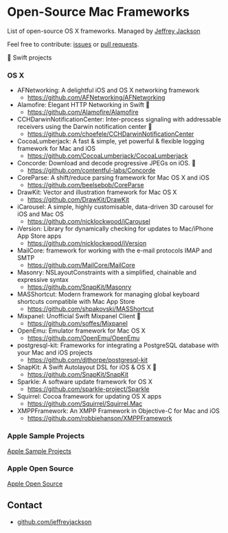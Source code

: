# Open-Source Mac Frameworks

List of open-source OS X frameworks.  Managed by [Jeffrey Jackson](https://github.com/jeffreyjackson)

Feel free to contribute: [issues](https://github.com/AwesomeOpenSource/mac-frameworks/issues) or [pull requests](https://github.com/AwesomeOpenSource/mac-frameworks/pulls).
 
:large_orange_diamond: Swift projects
 
### OS X
- AFNetworking: A delightful iOS and OS X networking framework
  - https://github.com/AFNetworking/AFNetworking
- Alamofire: Elegant HTTP Networking in Swift :large_orange_diamond:
  - https://github.com/Alamofire/Alamofire
- CCHDarwinNotificationCenter: Inter-process signaling with addressable receivers using the Darwin notification center :large_orange_diamond:
  - https://github.com/choefele/CCHDarwinNotificationCenter
- CocoaLumberjack: A fast & simple, yet powerful & flexible logging framework for Mac and iOS
  - https://github.com/CocoaLumberjack/CocoaLumberjack
- Concorde: Download and decode progressive JPEGs on iOS. :large_orange_diamond:
  - https://github.com/contentful-labs/Concorde
- CoreParse: A shift/reduce parsing framework for Mac OS X and iOS
  - https://github.com/beelsebob/CoreParse
- DrawKit: Vector and illustration framework for Mac OS X
  - https://github.com/DrawKit/DrawKit
- iCarousel: A simple, highly customisable, data-driven 3D carousel for iOS and Mac OS
  - https://github.com/nicklockwood/iCarousel
- iVersion: Library for dynamically checking for updates to Mac/iPhone App Store apps
  - https://github.com/nicklockwood/iVersion
- MailCore: framework for working with the e-mail protocols IMAP and SMTP
  - https://github.com/MailCore/MailCore
- Masonry: NSLayoutConstraints with a simplified, chainable and expressive syntax
  - https://github.com/SnapKit/Masonry
- MASShortcut: Modern framework for managing global keyboard shortcuts compatible with Mac App Store
  - https://github.com/shpakovski/MASShortcut
- Mixpanel: Unofficial Swift Mixpanel Client :large_orange_diamond:
  - https://github.com/soffes/Mixpanel
- OpenEmu: Emulator framework for Mac OS X
  - https://github.com/OpenEmu/OpenEmu
- postgresql-kit: Frameworks for integrating a PostgreSQL database with your Mac and iOS projects
  - https://github.com/djthorpe/postgresql-kit
- SnapKit: A Swift Autolayout DSL for iOS & OS X :large_orange_diamond:
  - https://github.com/SnapKit/SnapKit
- Sparkle: A software update framework for OS X
  - https://github.com/sparkle-project/Sparkle
- Squirrel: Cocoa framework for updating OS X apps
  - https://github.com/Squirrel/Squirrel.Mac
- XMPPFramework: An XMPP Framework in Objective-C for Mac and iOS
  - https://github.com/robbiehanson/XMPPFramework

### Apple Sample Projects
[Apple Sample Projects](https://developer.apple.com/library/mac/navigation/#section=Resource%20Types&topic=Sample%20Code)

### Apple Open Source 
[Apple Open Source](http://www.opensource.apple.com/)

## Contact

- [github.com/jeffreyjackson](https://github.com/jeffreyjackson)
